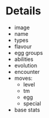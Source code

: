 # Details

* image
* name
* types
* flavour
* egg groups
* abilities
* evolution
* encounter
* moves:
  * level
  * tm
  * egg
  * special
* base stats
